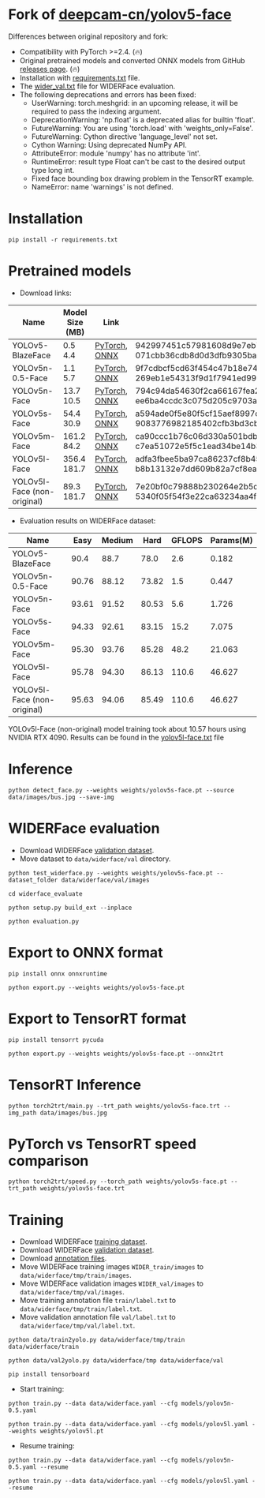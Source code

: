 # Fork of [deepcam-cn/yolov5-face](https://github.com/deepcam-cn/yolov5-face)

Differences between original repository and fork:

* Compatibility with PyTorch >=2.4. (🔥)
* Original pretrained models and converted ONNX models from GitHub [releases page](https://github.com/clibdev/yolov5-face/releases). (🔥)
* Installation with [requirements.txt](requirements.txt) file.
* The [wider_val.txt](data/widerface/val/wider_val.txt) file for WIDERFace evaluation. 
* The following deprecations and errors has been fixed:
  * UserWarning: torch.meshgrid: in an upcoming release, it will be required to pass the indexing argument.
  * DeprecationWarning: 'np.float' is a deprecated alias for builtin 'float'.
  * FutureWarning: You are using 'torch.load' with 'weights_only=False'.
  * FutureWarning: Cython directive 'language_level' not set.
  * Cython Warning: Using deprecated NumPy API.
  * AttributeError: module 'numpy' has no attribute 'int'.
  * RuntimeError: result type Float can't be cast to the desired output type long int.
  * Fixed face bounding box drawing problem in the TensorRT example.
  * NameError: name 'warnings' is not defined.

# Installation

```shell
pip install -r requirements.txt
```

# Pretrained models

* Download links:

| Name                        | Model Size (MB) | Link                                                                                                                                                                                                | SHA-256                                                                                                                              |
|-----------------------------|-----------------|-----------------------------------------------------------------------------------------------------------------------------------------------------------------------------------------------------|--------------------------------------------------------------------------------------------------------------------------------------|
| YOLOv5-BlazeFace            | 0.5<br>4.4      | [PyTorch](https://github.com/clibdev/yolov5-face/releases/latest/download/yolov5-blazeface.pt), [ONNX](https://github.com/clibdev/yolov5-face/releases/latest/download/yolov5-blazeface.onnx)       | 942997451c57981608d9e7eb7b0e964f2a83583b8add2409a2c5254a1f36f2d9<br>071cbb36cdb8d0d3dfb9305ba30f96c08a24342a4e835f48b4cc6bf1b185a564 |
| YOLOv5n-0.5-Face            | 1.1<br>5.7      | [PyTorch](https://github.com/clibdev/yolov5-face/releases/latest/download/yolov5n-0.5-face.pt), [ONNX](https://github.com/clibdev/yolov5-face/releases/latest/download/yolov5n-0.5-face.onnx)       | 9f7cdbcf5cd63f454c47b18e7400a69630b96a01efb7559367e91b6e962ad3bd<br>269eb1e54313f9d1f7941ed9939fa247767539bca5801fc7aa7895960e93ca43 |
| YOLOv5n-Face                | 13.7<br>10.5    | [PyTorch](https://github.com/clibdev/yolov5-face/releases/latest/download/yolov5n-face.pt), [ONNX](https://github.com/clibdev/yolov5-face/releases/latest/download/yolov5n-face.onnx)               | 794c94da54630f2ca66167fea25530c68133c61a2b14131b073c0d4064934e50<br>ee6ba4ccdc3c075d205c9703aec53a2aa3010c8d7fa08b0eff078e33a4b4fe6c |
| YOLOv5s-Face                | 54.4<br>30.9    | [PyTorch](https://github.com/clibdev/yolov5-face/releases/latest/download/yolov5s-face.pt), [ONNX](https://github.com/clibdev/yolov5-face/releases/latest/download/yolov5s-face.onnx)               | a594ade0f5e80f5cf15aef8997d285a3fb4b372a2af5262fbc6837d30318cda7<br>9083776982185402cfb3bd3cba8d453823068e72a0f9b0a6c6060439a850d9c5 |
| YOLOv5m-Face                | 161.2<br>84.2   | [PyTorch](https://github.com/clibdev/yolov5-face/releases/latest/download/yolov5m-face.pt), [ONNX](https://github.com/clibdev/yolov5-face/releases/latest/download/yolov5m-face.onnx)               | ca90ccc1b76c06d330a501bdb2cba63d3740fd3ef39baea89c7acc602557a4a2<br>c7ea51072e5f5c1ead34be14b3f4a23f44477448c271bc161b99d122fa0d8f10 |
| YOLOv5l-Face                | 356.4<br>181.7  | [PyTorch](https://github.com/clibdev/yolov5-face/releases/latest/download/yolov5l-face.pt), [ONNX](https://github.com/clibdev/yolov5-face/releases/latest/download/yolov5l-face.onnx)               | adfa3fbee5ba97ca86237cf8b45992aaea891ea481d59722da89bbd871a6a546<br>b8b13132e7dd609b82a7cf8ea76d7c6f7695cbd909dc77063e37166af0a12622 |
| YOLOv5l-Face (non-original) | 89.3<br>181.7   | [PyTorch](https://github.com/clibdev/yolov5-face/releases/latest/download/yolov5l-face-custom.pt), [ONNX](https://github.com/clibdev/yolov5-face/releases/latest/download/yolov5l-face-custom.onnx) | 7e20bf0c79888b230264e2b5d812a12a69c68bcf1a234b469f86c30d82bd6c2a<br>5340f05f54f3e22ca63234aa4f2622975fd23a62ccd656158f78c94dbeaa33f2 |

* Evaluation results on WIDERFace dataset:

| Name                        | Easy  | Medium | Hard  | GFLOPS | Params(M) |
|-----------------------------|-------|--------|-------|--------|-----------|
| YOLOv5-BlazeFace            | 90.4  | 88.7   | 78.0  | 2.6    | 0.182     |
| YOLOv5n-0.5-Face            | 90.76 | 88.12  | 73.82 | 1.5    | 0.447     |
| YOLOv5n-Face                | 93.61 | 91.52  | 80.53 | 5.6    | 1.726     |
| YOLOv5s-Face                | 94.33 | 92.61  | 83.15 | 15.2   | 7.075     |
| YOLOv5m-Face                | 95.30 | 93.76  | 85.28 | 48.2   | 21.063    |
| YOLOv5l-Face                | 95.78 | 94.30  | 86.13 | 110.6  | 46.627    |
| YOLOv5l-Face (non-original) | 95.63 | 94.06  | 85.49 | 110.6  | 46.627    |

YOLOv5l-Face (non-original) model training took about 10.57 hours using NVIDIA RTX 4090.
Results can be found in the [yolov5l-face.txt](result/train/yolov5l-face.txt) file

# Inference

```shell
python detect_face.py --weights weights/yolov5s-face.pt --source data/images/bus.jpg --save-img
```

# WIDERFace evaluation

* Download WIDERFace [validation dataset](https://drive.google.com/file/d/1GUCogbp16PMGa39thoMMeWxp7Rp5oM8Q/view).
* Move dataset to `data/widerface/val` directory.

```shell
python test_widerface.py --weights weights/yolov5s-face.pt --dataset_folder data/widerface/val/images
```
```shell
cd widerface_evaluate
```
```shell
python setup.py build_ext --inplace
```
```shell
python evaluation.py
```

# Export to ONNX format

```shell
pip install onnx onnxruntime
```
```shell
python export.py --weights weights/yolov5s-face.pt
```

# Export to TensorRT format

```shell
pip install tensorrt pycuda
```
```shell
python export.py --weights weights/yolov5s-face.pt --onnx2trt
```

# TensorRT Inference

```shell
python torch2trt/main.py --trt_path weights/yolov5s-face.trt --img_path data/images/bus.jpg
```

# PyTorch vs TensorRT speed comparison

```shell
python torch2trt/speed.py --torch_path weights/yolov5s-face.pt --trt_path weights/yolov5s-face.trt
```

# Training

* Download WIDERFace [training dataset](https://drive.google.com/file/d/15hGDLhsx8bLgLcIRD5DhYt5iBxnjNF1M/view).
* Download WIDERFace [validation dataset](https://drive.google.com/file/d/1GUCogbp16PMGa39thoMMeWxp7Rp5oM8Q/view).
* Download [annotation files](https://drive.google.com/file/d/1tU_IjyOwGQfGNUvZGwWWM4SwxKp2PUQ8/view).
* Move WIDERFace training images `WIDER_train/images` to `data/widerface/tmp/train/images`.
* Move WIDERFace validation images `WIDER_val/images` to `data/widerface/tmp/val/images`.
* Move training annotation file `train/label.txt` to `data/widerface/tmp/train/label.txt`.
* Move validation annotation file `val/label.txt` to `data/widerface/tmp/val/label.txt`.

```shell
python data/train2yolo.py data/widerface/tmp/train data/widerface/train
```
```shell
python data/val2yolo.py data/widerface/tmp data/widerface/val
```
```shell
pip install tensorboard
```

* Start training:

```shell
python train.py --data data/widerface.yaml --cfg models/yolov5n-0.5.yaml
```
```shell
python train.py --data data/widerface.yaml --cfg models/yolov5l.yaml --weights weights/yolov5l.pt
```

* Resume training:

```shell
python train.py --data data/widerface.yaml --cfg models/yolov5n-0.5.yaml --resume
```
```shell
python train.py --data data/widerface.yaml --cfg models/yolov5l.yaml --resume
```
